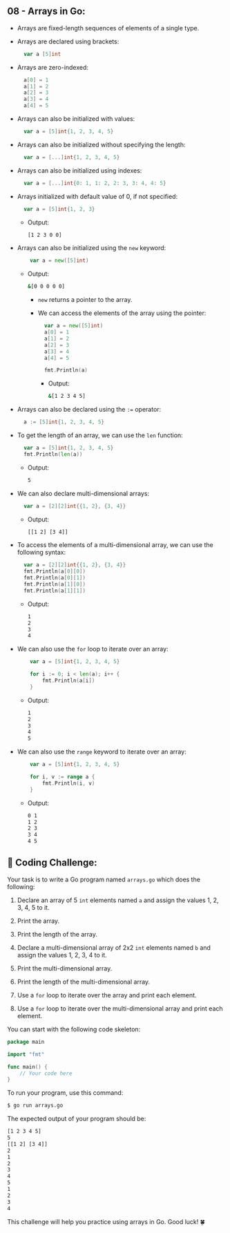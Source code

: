 ## 08 - Arrays in Go:

- Arrays are fixed-length sequences of elements of a single type.

- Arrays are declared using brackets:

  ```go
    var a [5]int
  ```

- Arrays are zero-indexed:

  ```go
    a[0] = 1
    a[1] = 2
    a[2] = 3
    a[3] = 4
    a[4] = 5
  ```

- Arrays can also be initialized with values:

  ```go
    var a = [5]int{1, 2, 3, 4, 5}
  ```

- Arrays can also be initialized without specifying the length:

  ```go
    var a = [...]int{1, 2, 3, 4, 5}
  ```

- Arrays can also be initialized using indexes:

  ```go
    var a = [...]int{0: 1, 1: 2, 2: 3, 3: 4, 4: 5}
  ```

- Arrays initialized with default value of 0, if not specified:

  ```go
    var a = [5]int{1, 2, 3}
  ```

  - Output:

    ```bash
    [1 2 3 0 0]
    ```

- Arrays can also be initialized using the `new` keyword:

  ```go
      var a = new([5]int)
  ```

  - Output:

    ```bash
    &[0 0 0 0 0]
    ```

    - `new` returns a pointer to the array.

    - We can access the elements of the array using the pointer:

      ```go
        var a = new([5]int)
        a[0] = 1
        a[1] = 2
        a[2] = 3
        a[3] = 4
        a[4] = 5

        fmt.Println(a)
      ```

      - Output:

        ```bash
        &[1 2 3 4 5]
        ```

- Arrays can also be declared using the `:=` operator:

  ```go
    a := [5]int{1, 2, 3, 4, 5}
  ```

- To get the length of an array, we can use the `len` function:

  ```go
    var a = [5]int{1, 2, 3, 4, 5}
    fmt.Println(len(a))
  ```

  - Output:

    ```bash
    5
    ```

- We can also declare multi-dimensional arrays:

  ```go
    var a = [2][2]int{{1, 2}, {3, 4}}
  ```

  - Output:

    ```bash
    [[1 2] [3 4]]
    ```

- To access the elements of a multi-dimensional array, we can use the following syntax:

  ```go
    var a = [2][2]int{{1, 2}, {3, 4}}
    fmt.Println(a[0][0])
    fmt.Println(a[0][1])
    fmt.Println(a[1][0])
    fmt.Println(a[1][1])
  ```

  - Output:

    ```bash
    1
    2
    3
    4
    ```

- We can also use the `for` loop to iterate over an array:

  ```go
      var a = [5]int{1, 2, 3, 4, 5}

      for i := 0; i < len(a); i++ {
          fmt.Println(a[i])
      }
  ```

  - Output:

    ```bash
    1
    2
    3
    4
    5
    ```

- We can also use the `range` keyword to iterate over an array:

  ```go
      var a = [5]int{1, 2, 3, 4, 5}

      for i, v := range a {
          fmt.Println(i, v)
      }
  ```

  - Output:

    ```bash
    0 1
    1 2
    2 3
    3 4
    4 5
    ```

## 🚀 Coding Challenge:

Your task is to write a Go program named `arrays.go` which does the following:

1. Declare an array of 5 `int` elements named `a` and assign the values 1, 2, 3, 4, 5 to it.

2. Print the array.

3. Print the length of the array.

4. Declare a multi-dimensional array of 2x2 `int` elements named `b` and assign the values 1, 2, 3, 4 to it.

5. Print the multi-dimensional array.

6. Print the length of the multi-dimensional array.

7. Use a `for` loop to iterate over the array and print each element.

8. Use a `for` loop to iterate over the multi-dimensional array and print each element.

You can start with the following code skeleton:

```go
package main

import "fmt"

func main() {
    // Your code here
}
```

To run your program, use this command:

```bash
$ go run arrays.go
```

The expected output of your program should be:

```bash
[1 2 3 4 5]
5
[[1 2] [3 4]]
2
1
2
3
4
5
1
2
3
4
```

This challenge will help you practice using arrays in Go. Good luck! 🍀
